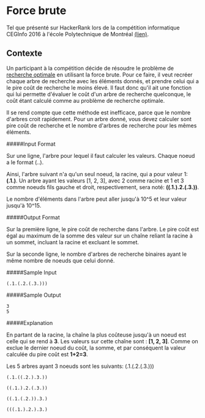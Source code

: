 Force brute
==================
Tel que présenté sur HackerRank lors de la compétition informatique CEGInfo 2016 à l'école Polytechnique de Montréal [(lien)](https://www.hackerrank.com/contests/competition-informatique-ceginfo-cegl-2016/challenges/force-brute).

Contexte
---
Un participant à la compétition décide de résoudre le problème de [recherche optimale](http://www.hackerrank.com/contests/competition-informatique-ceginfo-cegl-2016/challenges/recherche-optimale) en utilisant la force brute. Pour ce faire, il veut recréer chaque arbre de recherche avec les éléments donnés, et prendre celui qui a le pire coût de recherche le moins élevé. Il faut donc qu'il ait une fonction qui lui permette d'évaluer le coût d'un arbre de recherche quelconque, le coût étant calculé comme au problème de recherche optimale.

Il se rend compte que cette méthode est inefficace, parce que le nombre d'arbres croit rapidement. Pour un arbre donné, vous devez calculer sont pire coût de recherche et le nombre d'arbres de recherche pour les mêmes éléments.

#####Input Format

Sur une ligne, l'arbre pour lequel il faut calculer les valeurs. Chaque noeud a le format (<sous-arbre gauche>.<valeur>.<sous-arbre droit>).

Ainsi, l'arbre suivant n'a qu'un seul noeud, la racine, qui a pour valeur 1: **(.1.)**. Un arbre ayant les valeurs [1, 2, 3], avec 2 comme racine et 1 et 3 comme noeuds fils gauche et droit, respectivement, sera noté: **((.1.).2.(.3.))**.

Le nombre d'éléments dans l'arbre peut aller jusqu'à 10^5 et leur valeur jusqu'à 10^15.

#####Output Format

Sur la première ligne, le pire coût de recherche dans l'arbre. Le pire coût est égal au maximum de la somme des valeur sur un chaîne reliant la racine à un sommet, incluant la racine et excluant le sommet.

Sur la seconde ligne, le nombre d'arbres de recherche binaires ayant le même nombre de noeuds que celui donné.

#####Sample Input

    (.1.(.2.(.3.)))

#####Sample Output

    3 
    5

#####Explanation

En partant de la racine, la chaîne la plus coûteuse jusqu'à un noeud est celle qui se rend à **3**. Les valeurs sur cette chaîne sont : **[1, 2, 3]**. Comme on exclue le dernier noeud du coût, la somme, et par conséquent la valeur calculée du pire coût est **1+2=3**.

Les 5 arbres ayant 3 noeuds sont les suivants: 
    (.1.(.2.(.3.))) 
    
    (.1.((.2.).3.)) 
    
    ((.1.).2.(.3.)) 
    
    ((.1.(.2.)).3.) 
    
    (((.1.).2.).3.)
